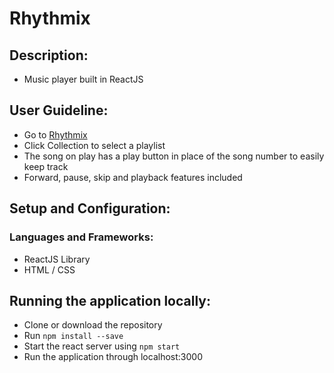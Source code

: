 # Rhythmix

## Description:
* Music player built in ReactJS


## User Guideline:
* Go to [Rhythmix](https://murmuring-island-74901.herokuapp.com/)
* Click Collection to select a playlist
* The song on play has a play button in place of the song number to easily keep track
* Forward, pause, skip and playback features included 


## Setup and Configuration:

### Languages and Frameworks:
* ReactJS Library
* HTML / CSS


## Running the application locally:
* Clone or download the repository
* Run `npm install --save`
* Start the react server using `npm start`
* Run the application through localhost:3000
